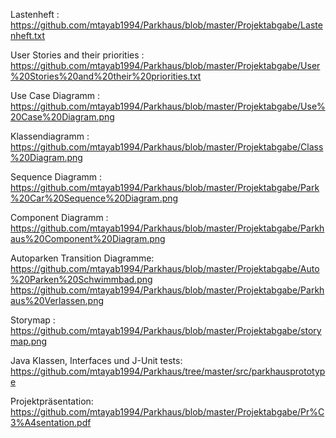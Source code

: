 Lastenheft : https://github.com/mtayab1994/Parkhaus/blob/master/Projektabgabe/Lastenheft.txt


User Stories and their priorities : 
https://github.com/mtayab1994/Parkhaus/blob/master/Projektabgabe/User%20Stories%20and%20their%20priorities.txt 

Use Case Diagramm : https://github.com/mtayab1994/Parkhaus/blob/master/Projektabgabe/Use%20Case%20Diagram.png


Klassendiagramm : https://github.com/mtayab1994/Parkhaus/blob/master/Projektabgabe/Class%20Diagram.png


Sequence Diagramm : https://github.com/mtayab1994/Parkhaus/blob/master/Projektabgabe/Park%20Car%20Sequence%20Diagram.png


Component Diagramm : https://github.com/mtayab1994/Parkhaus/blob/master/Projektabgabe/Parkhaus%20Component%20Diagram.png


Autoparken Transition Diagramme: https://github.com/mtayab1994/Parkhaus/blob/master/Projektabgabe/Auto%20Parken%20Schwimmbad.png
                                 https://github.com/mtayab1994/Parkhaus/blob/master/Projektabgabe/Parkhaus%20Verlassen.png
                                 
                                 
Storymap : https://github.com/mtayab1994/Parkhaus/blob/master/Projektabgabe/storymap.png


Java Klassen, Interfaces und J-Unit tests: https://github.com/mtayab1994/Parkhaus/tree/master/src/parkhausprototype

Projektpräsentation: https://github.com/mtayab1994/Parkhaus/blob/master/Projektabgabe/Pr%C3%A4sentation.pdf
